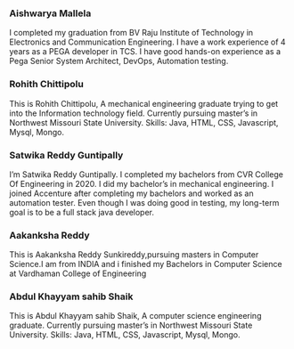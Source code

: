 ### Aishwarya Mallela

I completed my graduation from BV Raju Institute of Technology in Electronics and Communication Engineering. I have a work experience of 4 years as a PEGA developer in TCS. I have good hands-on experience as a Pega Senior System Architect, DevOps, Automation testing.

### Rohith Chittipolu

This is Rohith Chittipolu, A mechanical engineering graduate trying to get into the Information technology field. Currently pursuing master’s in Northwest Missouri State University.
Skills: Java, HTML, CSS, Javascript, Mysql, Mongo.

### Satwika Reddy Guntipally

I’m Satwika Reddy Guntipally. I completed my bachelors from CVR College Of Engineering in 2020. I did my bachelor’s in mechanical engineering. I joined Accenture after completing my bachelors and worked as an automation tester. Even though I was doing good in testing, my long-term goal is to be a full stack java developer.


### Aakanksha Reddy
This is Aakanksha Reddy Sunkireddy,pursuing masters in Computer Science.I am from INDIA and i finished my Bachelors in Computer Science at Vardhaman College of Engineering

### Abdul Khayyam sahib Shaik
This is Abdul Khayyam sahib Shaik, A computer science engineering graduate. Currently pursuing master’s in Northwest Missouri State University.
Skills: Java, HTML, CSS, Javascript, Mysql, Mongo.


